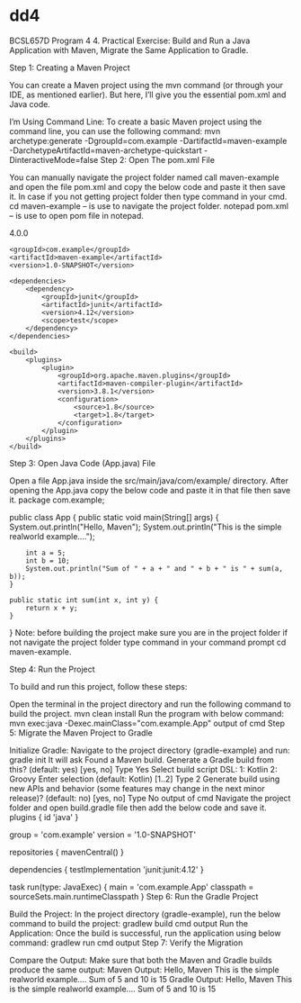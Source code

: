 # dd4
BCSL657D Program 4
4. Practical Exercise: Build and Run a Java Application with Maven, Migrate the Same Application to Gradle.

Step 1: Creating a Maven Project

You can create a Maven project using the mvn command (or through your IDE, as mentioned earlier). But here, I’ll give you the essential pom.xml and Java code.

I’m Using Command Line:
To create a basic Maven project using the command line, you can use the following command:
mvn archetype:generate -DgroupId=com.example -DartifactId=maven-example -DarchetypeArtifactId=maven-archetype-quickstart -DinteractiveMode=false
Step 2: Open The pom.xml File

You can manually navigate the project folder named call maven-example and open the file pom.xml and copy the below code and paste it then save it.
In case if you not getting project folder then type command in your cmd.
cd maven-example – is use to navigate the project folder.
notepad pom.xml – is use to open pom file in notepad.
<?xml version="1.0" encoding="UTF-8"?>
<project xmlns="http://maven.apache.org/POM/4.0.0"
         xmlns:xsi="http://www.w3.org/2001/XMLSchema-instance"
         xsi:schemaLocation="http://maven.apache.org/POM/4.0.0 http://maven.apache.org/xsd/maven-4.0.0.xsd">
    <modelVersion>4.0.0</modelVersion>

    <groupId>com.example</groupId>
    <artifactId>maven-example</artifactId>
    <version>1.0-SNAPSHOT</version>

    <dependencies>
        <dependency>
            <groupId>junit</groupId>
            <artifactId>junit</artifactId>
            <version>4.12</version>
            <scope>test</scope>
        </dependency>
    </dependencies>

    <build>
        <plugins>
            <plugin>
                <groupId>org.apache.maven.plugins</groupId>
                <artifactId>maven-compiler-plugin</artifactId>
                <version>3.8.1</version>
                <configuration>
                    <source>1.8</source>
                    <target>1.8</target>
                </configuration>
            </plugin>
        </plugins>
    </build>
</project>
Step 3: Open Java Code (App.java) File

Open a file App.java inside the src/main/java/com/example/ directory.
After opening the  App.java copy the below code and paste it in that file then save it.
package com.example;

public class App {
    public static void main(String[] args) {
        System.out.println("Hello, Maven");
        System.out.println("This is the simple realworld example....");

        int a = 5;
        int b = 10;
        System.out.println("Sum of " + a + " and " + b + " is " + sum(a, b));
    }

    public static int sum(int x, int y) {
        return x + y;
    }
}
Note: before building the project make sure you are in the project folder if not navigate the project folder type command in your command prompt cd maven-example.

Step 4: Run the Project

To build and run this project, follow these steps:

Open the terminal in the project directory and run the following command to build the project.
mvn clean install
Run the program with below command:
mvn exec:java -Dexec.mainClass="com.example.App"
output of cmd
Step 5: Migrate the Maven Project to Gradle

Initialize Gradle: Navigate to the project directory (gradle-example) and run:
gradle init
It will ask Found a Maven build. Generate a Gradle build from this? (default: yes) [yes, no]
Type Yes
Select build script DSL:
1: Kotlin
2: Groovy
Enter selection (default: Kotlin) [1..2]
Type 2
Generate build using new APIs and behavior (some features may change in the next minor release)? (default: no) [yes, no]
Type No
output of cmd
Navigate the project folder and open build.gradle file then add the below code and save it.
plugins {
    id 'java'
}

group = 'com.example'
version = '1.0-SNAPSHOT'

repositories {
    mavenCentral()
}

dependencies {
    testImplementation 'junit:junit:4.12'
}

task run(type: JavaExec) {
    main = 'com.example.App'
    classpath = sourceSets.main.runtimeClasspath
}
Step 6: Run the Gradle Project

Build the Project: In the project directory (gradle-example), run the below command to build the project:
gradlew build
cmd output
Run the Application: Once the build is successful, run the application using below command:
gradlew run
cmd output
Step 7: Verify the Migration

Compare the Output: Make sure that both the Maven and Gradle builds produce the same output:
Maven Output:
Hello, Maven
This is the simple realworld example....
Sum of 5 and 10 is 15
Gradle Output:
Hello, Maven
This is the simple realworld example....
Sum of 5 and 10 is 15
